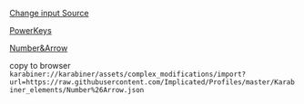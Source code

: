 [Change input Source](https://www.v2ex.com/t/565667)

[PowerKeys](https://github.com/PowerKeys/PowerKeys)

[Number&Arrow](https://github.com/pqrs-org/KE-complex_modifications#karabiner-elements-usage)

copy to browser `karabiner://karabiner/assets/complex_modifications/import?url=https://raw.githubusercontent.com/Implicated/Profiles/master/Karabiner_elements/Number%26Arrow.json`